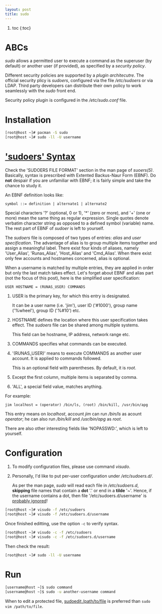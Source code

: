 ```yaml
---
layout: post
title: sudo
---
```


1. toc
{:toc}

# ABCs

*sudo* allows a permitted user to execute a command as the superuser (by default) or another user (if provided), as specified by a *security policy*.

Different security policies are supported by a *plugin architecutre*. The official security plicy is *sudoers*, configured via the file */etc/sudoers* or via LDAP. Third party developers can distribute their own policy to work seamlessly with the *sudo* front end.

Security policy plugin is configured in the */etc/sudo.conf* file.

# Installation

```bash
[root@host ~]# pacman -S sudo
[root@host ~]# sudo -ll -U username
```

# ['sudoers' Syntax](https://unix.stackexchange.com/a/18880)

Check the 'SUDOERS FILE FORMAT' section in the man page of *suoers(5)*. Basically, syntax is prescribed with Extented Backus-Naur Form (EBNF). Do **not** despair if you are unfamiliar with EBNF; it is fairly simple and take the chance to study it.

An EBNF definition looks like:

```
symbol ::= definition | alternate1 | alternate2
```

Special characters '?' (optional, 0 or 1), '\*' (zero or more), and '+' (one or more) mean the same thing as regular expression. Single quotes denote verbatim character string as opposed to a defined symbol (variable) name. The rest part of EBNF of *sudoer* is left to yourself.

The *sudoers* file is composed of two types of entries: *alias* and *user specification*. The advantage of alias is to group multiple items together and assign a meaningful label. There exist four kinds of aliases, namely 'User_Alias', 'Runas_Alias', 'Host_Alias' and 'Cmd_Alias'. When there exist only few accounts and hostnames concerned, alias is optional.

When a username is matched by multiple entries, they are applied in order but only the last match takes effect. Let's forget about EBNF and alias part (not the focus of this post), here is the simplified user specification:

```
USER HOSTNAME = (RUNAS_USER) COMMANDS
```

1. USER is the primary key, for which this entry is designated.

   It can be a user name (i.e. 'jim'), user ID ('#1000'), group name ('%wheel'), group ID ('%#10') etc.
2. HOSTNAME defines the location where this user specification takes effect. The *sudoers* file can be shared among multiple systems.

   This field can be hostname, IP address, network range etc.
3. COMMANDS specifies what commands can be executed.
4. '(RUNAS_USER)' means to execute COMMANDS as another user account. It is applied to commands followed.

   This is an optional field with parentheses. By default, it is *root*.
5. Except the first column, multiple items is separated by comma.
6. 'ALL', a special field value, matches anything.

For example:

```
jim localhost = (operator) /bin/ls, (root) /bin/kill, /usr/bin/apg
```

This entry means on *localhost*, account *jim* can run */bin/ls* as acount *operator*; he can also run */bin/kill* and */usr/bin/apg* as *root*.

There are also other interesting fields like 'NOPASSWD:', which is left to yourself.

# Configuration

1. To modify configuration files, please use command *visudo*.
2. Personally, I'd like to put per-user configuration under */etc/sudoers.d/*.

   As per the man page, *sudo* will read each file in */etc/sudoers.d*, **skipping** file names that contain a **dot** '.' or end in a **tilde** '~'. Hence, if the username contains a dot, then file '/etc/sudoers.d/username' is [probably ignored](https://bugs.centos.org/view.php?id=5017)!

```bash
[root@host ~]# visudo -f /etc/sudoers
[root@host ~]# visudo -f /etc/sudoers.d/username
```

Once finished editting, use the option `-c` to verify syntax.

```bash
[root@host ~]# visudo -c -f /etc/sudoers
[root@host ~]# visudo -c -f /etc/sudoers.d/username
```

Then check the result:

```bash
[root@host ~]# sudo -ll -U username
```

# Run

```bash
[username@host ~]$ sudo command
[username@host ~]$ sudo -u another-username command
```

When to edit a protected file, [sudoedit /path/to/file](https://superuser.com/q/785187) is preferred than `sudo vim /path/to/file`.
